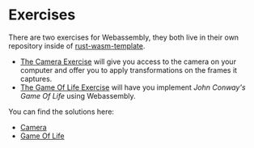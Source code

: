 # Exercises

There are two exercises for Webassembly, they both live in their own repository inside of
[rust-wasm-template](../rust-wasm-template).

- [The Camera Exercise](camera.md) will give you access to the camera on your computer and offer you to
  apply transformations on the frames it captures.
- [The Game Of Life Exercise](game-of-life.md) will have you implement _John Conway's Game Of Life_ using Webassembly.

You can find the solutions here:

- [Camera](solutions-camera.md)
- [Game Of Life](solutions-game-of-life.md)
